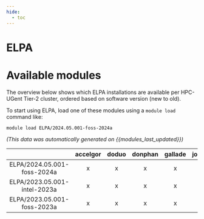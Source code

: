 ```yaml
---
hide:
  - toc
---
```


ELPA
====

# Available modules


The overview below shows which ELPA installations are available per HPC-UGent Tier-2 cluster, ordered based on software version (new to old).

To start using ELPA, load one of these modules using a `module load` command like:

```shell
module load ELPA/2024.05.001-foss-2024a
```

*(This data was automatically generated on {{modules_last_updated}})*

| |accelgor|doduo|donphan|gallade|joltik|litleo|shinx|
| :---: | :---: | :---: | :---: | :---: | :---: | :---: | :---: |
|ELPA/2024.05.001-foss-2024a|x|x|x|x|x|x|x|
|ELPA/2023.05.001-intel-2023a|x|x|x|x|x|x|x|
|ELPA/2023.05.001-foss-2023a|x|x|x|x|x|x|x|
